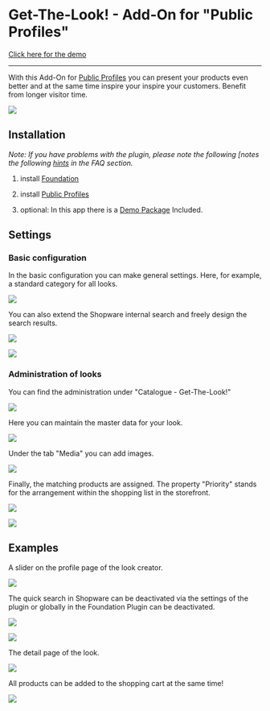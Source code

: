 # Get-The-Look! - Add-On for "Public Profiles"

[Click here for the demo](https://https://demo.moori.net/Looks/)

---

With this Add-On for [Public Profiles](../MoorlCreator/index.md)
you can present your products even better and at the same time inspire your
inspire your customers. Benefit from longer visitor time.

![](images/gtl-01.jpg)

## Installation

_Note: If you have problems with the plugin, please note the following [notes
the following [hints](../faq.md) in the FAQ section._

1. install
   [Foundation](../MoorlFoundation/index.md)

2. install
   [Public Profiles](../MoorlCreator/index.md)

3. optional: In this app there is a
   [Demo Package](../MoorlFoundation/demo-assistant.md)
   Included.

## Settings

### Basic configuration

In the basic configuration you can make general settings. Here, for example, a
standard category for all looks.

![](images/gtl-07.jpg)

You can also extend the Shopware internal search and freely design the search results.

![](images/gtl-08.jpg)

![](images/gtl-09.jpg)

### Administration of looks

You can find the administration under "Catalogue - Get-The-Look!"

![](images/gtl-10.jpg)

Here you can maintain the master data for your look.

![](images/gtl-11.jpg)

Under the tab "Media" you can add images.

![](images/gtl-12.jpg)

Finally, the matching products are assigned. The property "Priority"
stands for the arrangement within the shopping list in the storefront.

![](images/gtl-13.jpg)

![](images/gtl-14.jpg)

## Examples

A slider on the profile page of the look creator.

![](images/gtl-02.jpg)

The quick search in Shopware can be deactivated via the settings of the plugin or globally in the Foundation
Plugin can be deactivated.

![](images/gtl-03.jpg)

![](images/gtl-04.jpg)

The detail page of the look.

![](images/gtl-05.jpg)

All products can be added to the shopping cart at the same time!

![](images/gtl-06.jpg)
